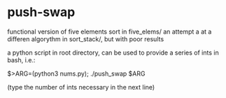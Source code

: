 # push-swap

functional version of five elements sort in five_elems/
an attempt a at a differen algorythm in sort_stack/, but with poor results

a python script in root directory, can be used to provide a series of ints in bash, i.e.:

$>ARG=(python3 nums.py); ./push_swap $ARG

(type the number of ints necessary in the next line)
